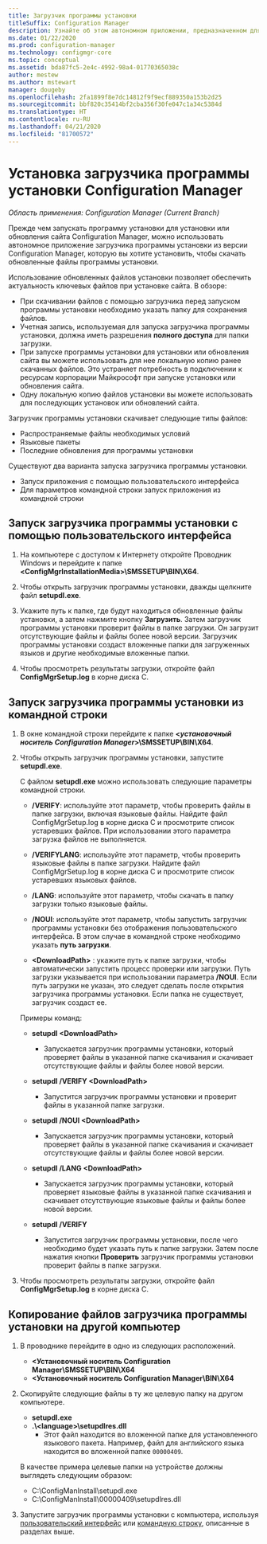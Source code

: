 ```yaml
---
title: Загрузчик программы установки
titleSuffix: Configuration Manager
description: Узнайте об этом автономном приложении, предназначенном для обеспечения актуальности ключевых файлов при установке сайта.
ms.date: 01/22/2020
ms.prod: configuration-manager
ms.technology: configmgr-core
ms.topic: conceptual
ms.assetid: bda87fc5-2e4c-4992-98a4-01770365038c
author: mestew
ms.author: mstewart
manager: dougeby
ms.openlocfilehash: 2fa1899f8e7dc14812f9f9ecf889350a153b2d25
ms.sourcegitcommit: bbf820c35414bf2cba356f30fe047c1a34c5384d
ms.translationtype: HT
ms.contentlocale: ru-RU
ms.lasthandoff: 04/21/2020
ms.locfileid: "81700572"
---
```

# <a name="setup-downloader-for-configuration-manager"></a>Установка загрузчика программы установки Configuration Manager

*Область применения: Configuration Manager (Current Branch)*

Прежде чем запускать программу установки для установки или обновления сайта Configuration Manager, можно использовать автономное приложение загрузчика программы установки из версии Configuration Manager, которую вы хотите установить, чтобы скачать обновленные файлы программы установки.  

Использование обновленных файлов установки позволяет обеспечить актуальность ключевых файлов при установке сайта. В обзоре:   
-   При скачивании файлов с помощью загрузчика перед запуском программы установки необходимо указать папку для сохранения файлов.  
-   Учетная запись, используемая для запуска загрузчика программы установки, должна иметь разрешения **полного доступа** для папки загрузки.  
-   При запуске программы установки для установки или обновления сайта вы можете использовать для нее локальную копию ранее скачанных файлов. Это устраняет потребность в подключении к ресурсам корпорации Майкрософт при запуске установки или обновления сайта.  
-   Одну локальную копию файлов установки вы можете использовать для последующих установок или обновлений сайта.  

Загрузчик программы установки скачивает следующие типы файлов:  
-   Распространяемые файлы необходимых условий  
-   Языковые пакеты  
-   Последние обновления для программы установки  

Существуют два варианта запуска загрузчика программы установки.
- Запуск приложения с помощью пользовательского интерфейса
- Для параметров командной строки запуск приложения из командной строки


## <a name="run-setup-downloader-with-the-user-interface"></a><a name="bkmk_ui"></a> Запуск загрузчика программы установки с помощью пользовательского интерфейса  

1.  На компьютере с доступом к Интернету откройте Проводник Windows и перейдите к папке **&lt;ConfigMgrInstallationMedia\>\SMSSETUP\BIN\X64**.  

2.  Чтобы открыть загрузчик программы установки, дважды щелкните файл **setupdl.exe**.   

3. Укажите путь к папке, где будут находиться обновленные файлы установки, а затем нажмите кнопку **Загрузить**. Затем загрузчик программы установки проверит файлы в папке загрузки. Он загрузит отсутствующие файлы и файлы более новой версии. Загрузчик программы установки создаст вложенные папки для загруженных языков и другие необходимые вложенные папки.  

4.  Чтобы просмотреть результаты загрузки, откройте файл **ConfigMgrSetup.log** в корне диска C.  

## <a name="run-setup-downloader-from-a-command-prompt"></a><a name="bkmk_cmd"></a> Запуск загрузчика программы установки из командной строки  

1.  В окне командной строки перейдите к папке **&lt;*установочный носитель Configuration Manager*\>\SMSSETUP\BIN\X64**.   

2.  Чтобы открыть загрузчик программы установки, запустите **setupdl.exe**.

    С файлом **setupdl.exe** можно использовать следующие параметры командной строки.   

    -   **/VERIFY**: используйте этот параметр, чтобы проверить файлы в папке загрузки, включая языковые файлы. Найдите файл ConfigMgrSetup.log в корне диска C и просмотрите список устаревших файлов. При использовании этого параметра загрузка файлов не выполняется.  

    -   **/VERIFYLANG**: используйте этот параметр, чтобы проверить языковые файлы в папке загрузки. Найдите файл ConfigMgrSetup.log в корне диска C и просмотрите список устаревших языковых файлов.

    -   **/LANG**: используйте этот параметр, чтобы скачать в папку загрузки только языковые файлы.  

    -   **/NOUI**: используйте этот параметр, чтобы запустить загрузчик программы установки без отображения пользовательского интерфейса. В этом случае в командной строке необходимо указать **путь загрузки**.  

    -   **&lt;DownloadPath\>** : укажите путь к папке загрузки, чтобы автоматически запустить процесс проверки или загрузки. Путь загрузки указывается при использовании параметра **/NOUI**. Если путь загрузки не указан, это следует сделать после открытия загрузчика программы установки. Если папка не существует, загрузчик создаст ее.  

    Примеры команд:

    -   **setupdl &lt;DownloadPath\>**  

        -   Запускается загрузчик программы установки, который проверяет файлы в указанной папке скачивания и скачивает отсутствующие файлы и файлы более новой версии.     

    -   **setupdl /VERIFY &lt;DownloadPath\>**  

        -   Запустится загрузчик программы установки и проверит файлы в указанной папке загрузки.  

    -   **setupdl /NOUI &lt;DownloadPath\>**  

        -   Запускается загрузчик программы установки, который проверяет файлы в указанной папке скачивания и скачивает отсутствующие файлы и файлы более новой версии.  

    -   **setupdl /LANG &lt;DownloadPath\>**  

        -   Запускается загрузчик программы установки, который проверяет языковые файлы в указанной папке скачивания и скачивает отсутствующие языковые файлы и файлы более новой версии.  

    -   **setupdl /VERIFY**  

        -   Запустится загрузчик программы установки, после чего необходимо будет указать путь к папке загрузки. Затем после нажатия кнопки **Проверить** загрузчик программы установки проверит файлы в папке загрузки.  

3.  Чтобы просмотреть результаты загрузки, откройте файл **ConfigMgrSetup.log** в корне диска C.

## <a name="copy-setup-downloader-files-to-another-computer"></a><a name="bkmk_cp-files"></a> Копирование файлов загрузчика программы установки на другой компьютер

1. В проводнике перейдите в одно из следующих расположений.

    - **&lt;Установочный носитель Configuration Manager\SMSSETUP\BIN\X64**
    - **&lt;Установочный носитель Configuration Manager\BIN\X64**
    
1. Скопируйте следующие файлы в ту же целевую папку на другом компьютере.
    
    - **setupdl.exe**
    - **.\\&lt;language>\\setupdlres.dll**
      - Этот файл находится во вложенной папке для установленного языкового пакета. Например, файл для английского языка находится во вложенной папке `00000409`.

    В качестве примера целевые папки на устройстве должны выглядеть следующим образом:
    - C:\ConfigManInstall\setupdl.exe
    - C:\ConfigManInstall\00000409\setupdlres.dll

1. Запустите загрузчик программы установки с компьютера, используя [пользовательский интерфейс](#bkmk_ui) или [командную строку](#bkmk_cmd), описанные в разделах выше.

